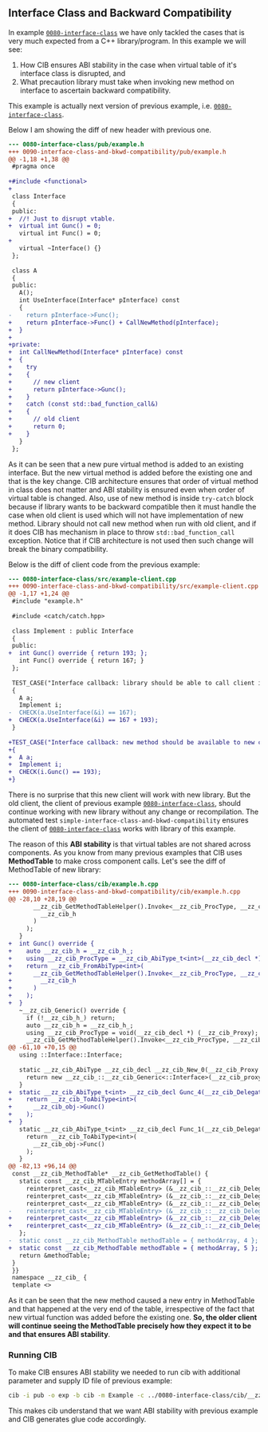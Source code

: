 ## Interface Class and Backward Compatibility

In example [`0080-interface-class`](../0080-interface-class) we have only tackled the cases that is very much expected from a C++ library/program. In this example we will see:
 1. How CIB ensures ABI stability in the case when virtual table of it's interface class is disrupted, and
 2. What precaution library must take when invoking new method on interface to ascertain backward compatibility.
 
This example is actually next version of previous example, i.e. [`0080-interface-class`](../0080-interface-class).

Below I am showing the diff of new header with previous one.

```diff
--- 0080-interface-class/pub/example.h
+++ 0090-interface-class-and-bkwd-compatibility/pub/example.h
@@ -1,18 +1,38 @@
 #pragma once
 
+#include <functional>
+
 class Interface
 {
 public:
+  //! Just to disrupt vtable.
+  virtual int Gunc() = 0;
   virtual int Func() = 0;
+
   virtual ~Interface() {}
 };
 
 class A
 {
 public:
   A();
   int UseInterface(Interface* pInterface) const
   {
-    return pInterface->Func();
+    return pInterface->Func() + CallNewMethod(pInterface);
+  }
+
+private:
+  int CallNewMethod(Interface* pInterface) const
+  {
+    try
+    {
+      // new client
+      return pInterface->Gunc();
+    }
+    catch (const std::bad_function_call&)
+    {
+      // old client
+      return 0;
+    }
   }
 };

```

As it can be seen that a new pure virtual method is added to an existing interface. But the new virtual method is added before the existing one and that is the key change. CIB architecture ensures that order of virtual method in class does not matter and ABI stability is ensured even when order of virtual table is changed. Also, use of new method is inside `try-catch` block because if library wants to be backward compatible then it must handle the case when old client is used which will not have implementation of new method. Library should not call new method when run with old client, and if it does CIB has mechanism in place to throw `std::bad_function_call` exception. Notice that if CIB architecture is not used then such change will break the binary compatibility.

Below is the diff of client code from the previous example:

```diff
--- 0080-interface-class/src/example-client.cpp
+++ 0090-interface-class-and-bkwd-compatibility/src/example-client.cpp
@@ -1,17 +1,24 @@
 #include "example.h"
 
 #include <catch/catch.hpp>
 
 class Implement : public Interface
 {
 public:
+  int Gunc() override { return 193; };
   int Func() override { return 167; }
 };
 
 TEST_CASE("Interface callback: library should be able to call client implemented function")
 {
   A a;
   Implement i;
-  CHECK(a.UseInterface(&i) == 167);
+  CHECK(a.UseInterface(&i) == 167 + 193);
 }
 
+TEST_CASE("Interface callback: new method should be available to new clients")
+{
+  A a;
+  Implement i;
+  CHECK(i.Gunc() == 193);
+}

```

There is no surprise that this new client will work with new library. But the old client, the client of previous example [`0080-interface-class`](../0080-interface-class), should continue working with new library without any change or recompilation. The automated test `simple-interface-class-and-bkwd-compatibility` ensures the client of [`0080-interface-class`](../0080-interface-class) works with library of this example.

The reason of this **ABI stability** is that virtual tables are not shared across components. As you know from many previous examples that CIB uses **MethodTable** to make cross component calls. Let's see the diff of MethodTable of new library:

```diff
--- 0080-interface-class/cib/example.h.cpp
+++ 0090-interface-class-and-bkwd-compatibility/cib/example.h.cpp
@@ -28,10 +28,19 @@
       __zz_cib_GetMethodTableHelper().Invoke<__zz_cib_ProcType, __zz_cib_MethodId::Func_0>(
         __zz_cib_h
       )
     );
   }
+  int Gunc() override {
+    auto __zz_cib_h = __zz_cib_h_;
+    using __zz_cib_ProcType = __zz_cib_AbiType_t<int>(__zz_cib_decl *) (__zz_cib_Proxy);
+    return __zz_cib_FromAbiType<int>(
+      __zz_cib_GetMethodTableHelper().Invoke<__zz_cib_ProcType, __zz_cib_MethodId::Gunc_2>(
+        __zz_cib_h
+      )
+    );
+  }
   ~__zz_cib_Generic() override {
     if (!__zz_cib_h_) return;
     auto __zz_cib_h = __zz_cib_h_;
     using __zz_cib_ProcType = void(__zz_cib_decl *) (__zz_cib_Proxy);
     __zz_cib_GetMethodTableHelper().Invoke<__zz_cib_ProcType, __zz_cib_MethodId::__zz_cib_Delete_1>(
@@ -61,10 +70,15 @@
   using ::Interface::Interface;
 
   static __zz_cib_AbiType __zz_cib_decl __zz_cib_New_0(__zz_cib_Proxy __zz_cib_proxy, const __zz_cib_MethodTable* __zz_cib_GetMethodTable) {
     return new __zz_cib_::__zz_cib_Generic<::Interface>(__zz_cib_proxy, __zz_cib_GetMethodTable);
   }
+  static __zz_cib_AbiType_t<int> __zz_cib_decl Gunc_4(__zz_cib_Delegatee* __zz_cib_obj) {
+    return __zz_cib_ToAbiType<int>(
+      __zz_cib_obj->Gunc()
+    );
+  }
   static __zz_cib_AbiType_t<int> __zz_cib_decl Func_1(__zz_cib_Delegatee* __zz_cib_obj) {
     return __zz_cib_ToAbiType<int>(
       __zz_cib_obj->Func()
     );
   }
@@ -82,13 +96,14 @@
 const __zz_cib_MethodTable* __zz_cib_GetMethodTable() {
   static const __zz_cib_MTableEntry methodArray[] = {
     reinterpret_cast<__zz_cib_MTableEntry> (&__zz_cib_::__zz_cib_Delegator<::Interface>::__zz_cib_New_0),
     reinterpret_cast<__zz_cib_MTableEntry> (&__zz_cib_::__zz_cib_Delegator<::Interface>::Func_1),
     reinterpret_cast<__zz_cib_MTableEntry> (&__zz_cib_::__zz_cib_Delegator<::Interface>::__zz_cib_Delete_2),
-    reinterpret_cast<__zz_cib_MTableEntry> (&__zz_cib_::__zz_cib_Delegator<::Interface>::__zz_cib_ReleaseProxy)
+    reinterpret_cast<__zz_cib_MTableEntry> (&__zz_cib_::__zz_cib_Delegator<::Interface>::__zz_cib_ReleaseProxy),
+    reinterpret_cast<__zz_cib_MTableEntry> (&__zz_cib_::__zz_cib_Delegator<::Interface>::Gunc_4)
   };
-  static const __zz_cib_MethodTable methodTable = { methodArray, 4 };
+  static const __zz_cib_MethodTable methodTable = { methodArray, 5 };
   return &methodTable;
 }
 }}
 namespace __zz_cib_ {
 template <>

```

As it can be seen that the new method caused a new entry in MethodTable and that happened at the very end of the table, irrespective of the fact that new virtual function was added before the existing one. **So, the older client will continue seeing the MethodTable precisely how they expect it to be and that ensures ABI stability**.

### Running CIB
To make CIB ensures ABI stability we needed to run cib with additional parameter and supply ID file of previous example:

```sh
cib -i pub -o exp -b cib -m Example -c ../0080-interface-class/cib/__zz_cib_Example-ids.h
```

This makes cib understand that we want ABI stability with previous example and CIB generates glue code accordingly.

